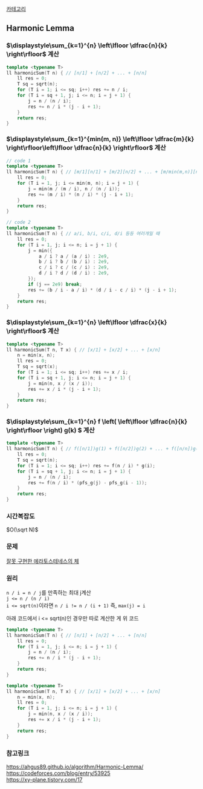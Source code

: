 [카테고리](/README.md)
## Harmonic Lemma
### $\displaystyle\sum_{k=1}^{n} \left\lfloor \dfrac{n}{k} \right\rfloor$ 계산
```cpp
template <typename T>
ll harmonicSum(T n) { // [n/1] + [n/2] + ... + [n/n]
    ll res = 0;
    T sq = sqrt(n);
    for (T i = 1; i <= sq; i++) res += n / i;
    for (T i = sq + 1, j; i <= n; i = j + 1) {
        j = n / (n / i);
        res += n / i * (j - i + 1);
    }
    return res;
}
```
### $\displaystyle\sum_{k=1}^{min(m, n)} \left\lfloor \dfrac{m}{k}  \right\rfloor\left\lfloor \dfrac{n}{k} \right\rfloor$ 계산
```cpp
// code 1
template <typename T>
ll harmonicSum(T n) { // [m/1][n/1] + [m/2][n/2] + ... + [m/min(m,n)][n/min(m,n)]
    ll res = 0;
    for (T i = 1, j; i <= min(m, n); i = j + 1) {
        j = min(m / (m / i), n / (n / i));
        res += (m / i) * (n / i) * (j - i + 1);
    }
    return res;
}

// code 2
template <typename T>
ll harmonicSum(T n) { // a/i, b/i, c/i, d/i 등등 여러개일 때
    ll res = 0;
    for (T i = 1, j; i <= n; i = j + 1) {
        j = min({
            a / i ? a / (a / i) : 2e9,
            b / i ? b / (b / i) : 2e9,
            c / i ? c / (c / i) : 2e9,
            d / i ? d / (d / i) : 2e9,
        });
        if (j == 2e9) break;
        res += (b / i - a / i) * (d / i - c / i) * (j - i + 1);
    }
    return res;
}
```
### $\displaystyle\sum_{k=1}^{n} \left\lfloor \dfrac{x}{k} \right\rfloor$ 계산
```cpp
template <typename T>
ll harmonicSum(T n, T x) { // [x/1] + [x/2] + ... + [x/n]
    n = min(x, n);
    ll res = 0;
    T sq = sqrt(x);
    for (T i = 1; i <= sq; i++) res += x / i;
    for (T i = sq + 1, j; i <= n; i = j + 1) {
        j = min(n, x / (x / i));
        res += x / i * (j - i + 1);
    }
    return res;
}
```
### $\displaystyle\sum_{k=1}^{n} f \left( \left\lfloor \dfrac{n}{k} \right\rfloor \right) g(k) $ 계산
```cpp
template <typename T>
ll harmonicSum(T n) { // f([n/1])g(1) + f([n/2])g(2) + ... + f([n/n])g(n)
    ll res = 0;
    T sq = sqrt(n);
    for (T i = 1; i <= sq; i++) res += f(n / i) * g(i);
    for (T i = sq + 1, j; i <= n; i = j + 1) {
        j = n / (n / i);
        res += f(n / i) * (pfs_g(j) - pfs_g(i - 1));
    }
    return res;
}
```
### 시간복잡도 
$O(\sqrt N)$   

### 문제
[잘못 구현한 에라토스테네스의 체](https://www.acmicpc.net/problem/15897)

### 원리
`n / i = n / j`를 만족하는 최대 j계산   
`j <= n / (n / i)`   
`i <= sqrt(n)`이라면 `n / i != n / (i + 1)` 즉, `max(j) = i`

아래 코드에서 i <= sqrt(n)인 경우만 따로 계산한 게 위 코드
```cpp
template <typename T>
ll harmonicSum(T n) { // [n/1] + [n/2] + ... + [n/n]
    ll res = 0;
    for (T i = 1, j; i <= n; i = j + 1) {
        j = n / (n / i);
        res += n / i * (j - i + 1);
    }
    return res;
}
```
```cpp
template <typename T>
ll harmonicSum(T n, T x) { // [x/1] + [x/2] + ... + [x/n]
    n = min(x, n);
    ll res = 0;
    for (T i = 1, j; i <= n; i = j + 1) {
        j = min(n, x / (x / i));
        res += x / i * (j - i + 1);
    }
    return res;
}
```

### 참고링크
https://ahgus89.github.io/algorithm/Harmonic-Lemma/   
https://codeforces.com/blog/entry/53925   
https://xy-plane.tistory.com/17   